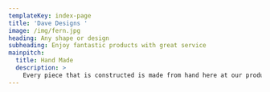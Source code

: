 ```yaml
---
templateKey: index-page
title: 'Dave Designs '
image: /img/fern.jpg
heading: Any shape or design
subheading: Enjoy fantastic products with great service
mainpitch:
  title: Hand Made
  description: >
    Every piece that is constructed is made from hand here at our production facility. This allows for quality that is replicated through each piece made. It also makes for uniqueness, no two pieces are exactly the same.
---
```

